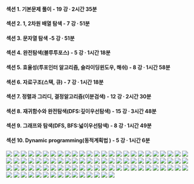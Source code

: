 #### 섹션 1. 기본문제 풀이                                  - 19 강 ∙ 2시간 35분
#### 섹션 2. 1, 2차원 배열 탐색                             - 7 강 ∙ 51분
#### 섹션 3. 문자열 탐색                                    -5 강 ∙ 51분
#### 섹션 4. 완전탐색(블루투포스)                           - 5 강 ∙ 1시간 18분
#### 섹션 5. 효율성(투포인터 알고리즘, 슬라이딩윈도우, 해쉬)  - 8 강 ∙ 1시간 58분
#### 섹션 6. 자료구조(스택, 큐)                             - 7 강 ∙ 1시간 18분
#### 섹션 7. 정렬과 그리디, 결정알고리즘(이분검색)           - 12 강 ∙ 2시간 30분
#### 섹션 8. 재귀함수와 완전탐색(DFS:깊이우선탐색)           - 15 강 ∙ 3시간 48분
#### 섹션 9. 그래프와 탐색(DFS, BFS:넓이우선탐색)            - 8 강 ∙ 1시간 49분
#### 섹션 10. Dynamic programming(동적계획법 )               - 5 강 ∙ 1시간 6분




<img src="https://harimad.github.io/inflearn_js_img/js_al_img/js_img%20(1).png">
<img src="https://harimad.github.io/inflearn_js_img/js_al_img/js_img%20(2).png">
<img src="https://harimad.github.io/inflearn_js_img/js_al_img/js_img%20(3).png">
<img src="https://harimad.github.io/inflearn_js_img/js_al_img/js_img%20(4).png">
<img src="https://harimad.github.io/inflearn_js_img/js_al_img/js_img%20(5).png">
<img src="https://harimad.github.io/inflearn_js_img/js_al_img/js_img%20(6).png">
<img src="https://harimad.github.io/inflearn_js_img/js_al_img/js_img%20(7).png">
<img src="https://harimad.github.io/inflearn_js_img/js_al_img/js_img%20(8).png">
<img src="https://harimad.github.io/inflearn_js_img/js_al_img/js_img%20(9).png">
<img src="https://harimad.github.io/inflearn_js_img/js_al_img/js_img%20(10).png">
<img src="https://harimad.github.io/inflearn_js_img/js_al_img/js_img%20(11).png">
<img src="https://harimad.github.io/inflearn_js_img/js_al_img/js_img%20(12).png">
<img src="https://harimad.github.io/inflearn_js_img/js_al_img/js_img%20(13).png">
<img src="https://harimad.github.io/inflearn_js_img/js_al_img/js_img%20(14).png">
<img src="https://harimad.github.io/inflearn_js_img/js_al_img/js_img%20(15).png">
<img src="https://harimad.github.io/inflearn_js_img/js_al_img/js_img%20(16).png">
<img src="https://harimad.github.io/inflearn_js_img/js_al_img/js_img%20(17).png">
<img src="https://harimad.github.io/inflearn_js_img/js_al_img/js_img%20(18).png">
<img src="https://harimad.github.io/inflearn_js_img/js_al_img/js_img%20(19).png">
<img src="https://harimad.github.io/inflearn_js_img/js_al_img/js_img%20(20).png">
<img src="https://harimad.github.io/inflearn_js_img/js_al_img/js_img%20(21).png">
<img src="https://harimad.github.io/inflearn_js_img/js_al_img/js_img%20(22).png">
<img src="https://harimad.github.io/inflearn_js_img/js_al_img/js_img%20(23).png">
<img src="https://harimad.github.io/inflearn_js_img/js_al_img/js_img%20(24).png">
<img src="https://harimad.github.io/inflearn_js_img/js_al_img/js_img%20(25).png">
<img src="https://harimad.github.io/inflearn_js_img/js_al_img/js_img%20(26).png">
<img src="https://harimad.github.io/inflearn_js_img/js_al_img/js_img%20(27).png">
<img src="https://harimad.github.io/inflearn_js_img/js_al_img/js_img%20(28).png">
<img src="https://harimad.github.io/inflearn_js_img/js_al_img/js_img%20(29).png">
<img src="https://harimad.github.io/inflearn_js_img/js_al_img/js_img%20(30).png">
<img src="https://harimad.github.io/inflearn_js_img/js_al_img/js_img%20(31).png">
<img src="https://harimad.github.io/inflearn_js_img/js_al_img/js_img%20(32).png">
<img src="https://harimad.github.io/inflearn_js_img/js_al_img/js_img%20(33).png">
<img src="https://harimad.github.io/inflearn_js_img/js_al_img/js_img%20(34).png">
<img src="https://harimad.github.io/inflearn_js_img/js_al_img/js_img%20(35).png">
<img src="https://harimad.github.io/inflearn_js_img/js_al_img/js_img%20(36).png">
<img src="https://harimad.github.io/inflearn_js_img/js_al_img/js_img%20(37).png">
<img src="https://harimad.github.io/inflearn_js_img/js_al_img/js_img%20(38).png">
<img src="https://harimad.github.io/inflearn_js_img/js_al_img/js_img%20(39).png">
<img src="https://harimad.github.io/inflearn_js_img/js_al_img/js_img%20(40).png">
<img src="https://harimad.github.io/inflearn_js_img/js_al_img/js_img%20(41).png">
<img src="https://harimad.github.io/inflearn_js_img/js_al_img/js_img%20(42).png">
<img src="https://harimad.github.io/inflearn_js_img/js_al_img/js_img%20(43).png">
<img src="https://harimad.github.io/inflearn_js_img/js_al_img/js_img%20(44).png">
<img src="https://harimad.github.io/inflearn_js_img/js_al_img/js_img%20(45).png">
<img src="https://harimad.github.io/inflearn_js_img/js_al_img/js_img%20(46).png">
<img src="https://harimad.github.io/inflearn_js_img/js_al_img/js_img%20(47).png">
<img src="https://harimad.github.io/inflearn_js_img/js_al_img/js_img%20(48).png">
<img src="https://harimad.github.io/inflearn_js_img/js_al_img/js_img%20(49).png">
<img src="https://harimad.github.io/inflearn_js_img/js_al_img/js_img%20(50).png">
<img src="https://harimad.github.io/inflearn_js_img/js_al_img/js_img%20(51).png">
<img src="https://harimad.github.io/inflearn_js_img/js_al_img/js_img%20(52).png">
<img src="https://harimad.github.io/inflearn_js_img/js_al_img/js_img%20(53).png">
<img src="https://harimad.github.io/inflearn_js_img/js_al_img/js_img%20(54).png">
<img src="https://harimad.github.io/inflearn_js_img/js_al_img/js_img%20(55).png">
<img src="https://harimad.github.io/inflearn_js_img/js_al_img/js_img%20(56).png">
<img src="https://harimad.github.io/inflearn_js_img/js_al_img/js_img%20(57).png">
<img src="https://harimad.github.io/inflearn_js_img/js_al_img/js_img%20(58).png">
<img src="https://harimad.github.io/inflearn_js_img/js_al_img/js_img%20(59).png">
<img src="https://harimad.github.io/inflearn_js_img/js_al_img/js_img%20(60).png">
<img src="https://harimad.github.io/inflearn_js_img/js_al_img/js_img%20(61).png">
<img src="https://harimad.github.io/inflearn_js_img/js_al_img/js_img%20(62).png">
<img src="https://harimad.github.io/inflearn_js_img/js_al_img/js_img%20(63).png">
<img src="https://harimad.github.io/inflearn_js_img/js_al_img/js_img%20(64).png">
<img src="https://harimad.github.io/inflearn_js_img/js_al_img/js_img%20(65).png">
<img src="https://harimad.github.io/inflearn_js_img/js_al_img/js_img%20(66).png">
<img src="https://harimad.github.io/inflearn_js_img/js_al_img/js_img%20(67).png">
<img src="https://harimad.github.io/inflearn_js_img/js_al_img/js_img%20(68).png">
<img src="https://harimad.github.io/inflearn_js_img/js_al_img/js_img%20(69).png">
<img src="https://harimad.github.io/inflearn_js_img/js_al_img/js_img%20(70).png">
<img src="https://harimad.github.io/inflearn_js_img/js_al_img/js_img%20(71).png">
<img src="https://harimad.github.io/inflearn_js_img/js_al_img/js_img%20(72).png">
<img src="https://harimad.github.io/inflearn_js_img/js_al_img/js_img%20(73).png">
<img src="https://harimad.github.io/inflearn_js_img/js_al_img/js_img%20(74).png">
<img src="https://harimad.github.io/inflearn_js_img/js_al_img/js_img%20(75).png">
<img src="https://harimad.github.io/inflearn_js_img/js_al_img/js_img%20(76).png">
<img src="https://harimad.github.io/inflearn_js_img/js_al_img/js_img%20(77).png">
<img src="https://harimad.github.io/inflearn_js_img/js_al_img/js_img%20(78).png">
<img src="https://harimad.github.io/inflearn_js_img/js_al_img/js_img%20(79).png">
<img src="https://harimad.github.io/inflearn_js_img/js_al_img/js_img%20(80).png">
<img src="https://harimad.github.io/inflearn_js_img/js_al_img/js_img%20(81).png">
<img src="https://harimad.github.io/inflearn_js_img/js_al_img/js_img%20(82).png">
<img src="https://harimad.github.io/inflearn_js_img/js_al_img/js_img%20(83).png">
<img src="https://harimad.github.io/inflearn_js_img/js_al_img/js_img%20(84).png">
<img src="https://harimad.github.io/inflearn_js_img/js_al_img/js_img%20(85).png">
<img src="https://harimad.github.io/inflearn_js_img/js_al_img/js_img%20(86).png">
<img src="https://harimad.github.io/inflearn_js_img/js_al_img/js_img%20(87).png">
<img src="https://harimad.github.io/inflearn_js_img/js_al_img/js_img%20(88).png">
<img src="https://harimad.github.io/inflearn_js_img/js_al_img/js_img%20(89).png">
<img src="https://harimad.github.io/inflearn_js_img/js_al_img/js_img%20(90).png">